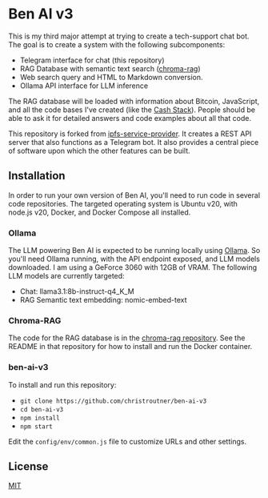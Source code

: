 # Ben AI v3

This is my third major attempt at trying to create a tech-support chat bot. The goal is to create a system with the following subcomponents:
- Telegram interface for chat (this repository)
- RAG Database with semantic text search ([chroma-rag](https://github.com/christroutner/chroma-rag))
- Web search query and HTML to Markdown conversion.
- Ollama API interface for LLM inference

The RAG database will be loaded with information about Bitcoin, JavaScript, and all the code bases I've created (like the [Cash Stack](https://cashstack.info)). People should be able to ask it for detailed answers and code examples about all that code.

This repository is forked from [ipfs-service-provider](https://github.com/Permissionless-Software-Foundation/ipfs-service-provider). It creates a REST API server that also functions as a Telegram bot. It also provides a central piece of software upon which the other features can be built.

## Installation

In order to run your own version of Ben AI, you'll need to run code in several code repositories. The targeted operating system is Ubuntu v20, with node.js v20, Docker, and Docker Compose all installed.

### Ollama

The LLM powering Ben AI is expected to be running locally using [Ollama](https://ollama.com/). So you'll need Ollama running, with the API endpoint exposed, and LLM models downloaded. I am using a GeForce 3060 with 12GB of VRAM. The following LLM models are currently targeted:

- Chat: llama3.1:8b-instruct-q4_K_M
- RAG Semantic text embedding: nomic-embed-text

### Chroma-RAG

The code for the RAG database is in the [chroma-rag repository](https://github.com/christroutner/chroma-rag). See the README in that repository for how to install and run the Docker container.

### ben-ai-v3

To install and run this repository:

- `git clone https://github.com/christroutner/ben-ai-v3`
- `cd ben-ai-v3`
- `npm install`
- `npm start`

Edit the `config/env/common.js` file to customize URLs and other settings.


## License
[MIT](./LICENSE.md)

